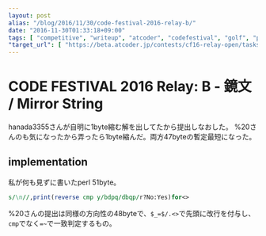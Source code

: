 ```yaml
---
layout: post
alias: "/blog/2016/11/30/code-festival-2016-relay-b/"
date: "2016-11-30T01:33:18+09:00"
tags: [ "competitive", "writeup", "atcoder", "codefestival", "golf", "perl" ]
"target_url": [ "https://beta.atcoder.jp/contests/cf16-relay-open/tasks/relay_b" ]
---
```


# CODE FESTIVAL 2016 Relay: B - 鏡文 / Mirror String

hanada3355さんが自明に$1$byte縮む解を出してたから提出しなおした。
%20さんのも気になったから弄ったら$1$byte縮んだ。両方$47$byteの暫定最短になった。

## implementation

私が何も見ずに書いたperl $51$byte。

``` perl
s/\n//,print(reverse cmp y/bdpq/dbqp/r?No:Yes)for<>
```

%20さんの提出は同様の方向性の$48$byteで、`$_=$/.<>`で先頭に改行を付与し、`cmp`でなく`=~`で一致判定するもの。
